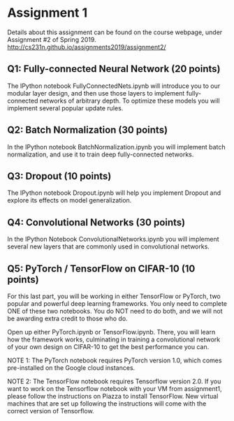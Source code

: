 # Assignment 1
Details about this assignment can be found on the course webpage, under Assignment #2 of Spring 2019. http://cs231n.github.io/assignments2019/assignment2/

## Q1: Fully-connected Neural Network (20 points)
The IPython notebook FullyConnectedNets.ipynb will introduce you to our modular layer design, and then use those layers to implement fully-connected networks of arbitrary depth. To optimize these models you will implement several popular update rules.

## Q2: Batch Normalization (30 points)
In the IPython notebook BatchNormalization.ipynb you will implement batch normalization, and use it to train deep fully-connected networks.

## Q3: Dropout (10 points)
The IPython notebook Dropout.ipynb will help you implement Dropout and explore its effects on model generalization.

## Q4: Convolutional Networks (30 points)
In the IPython Notebook ConvolutionalNetworks.ipynb you will implement several new layers that are commonly used in convolutional networks.

## Q5: PyTorch / TensorFlow on CIFAR-10 (10 points)
For this last part, you will be working in either TensorFlow or PyTorch, two popular and powerful deep learning frameworks. You only need to complete ONE of these two notebooks. You do NOT need to do both, and we will not be awarding extra credit to those who do.

Open up either PyTorch.ipynb or TensorFlow.ipynb. There, you will learn how the framework works, culminating in training a convolutional network of your own design on CIFAR-10 to get the best performance you can.

NOTE 1: The PyTorch notebook requires PyTorch version 1.0, which comes pre-installed on the Google cloud instances.

NOTE 2: The TensorFlow notebook requires Tensorflow version 2.0. If you want to work on the Tensorflow notebook with your VM from assignment1, please follow the instructions on Piazza to install TensorFlow. New virtual machines that are set up following the instructions will come with the correct version of Tensorflow.
